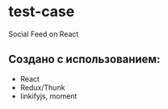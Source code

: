 # test-case
Social Feed on React

<h2>Создано с использованием:</h2>
<ul>
<li>React</li>
<li>Redux/Thunk</li>
<li>linkifyjs, moment</li>
</ul>
